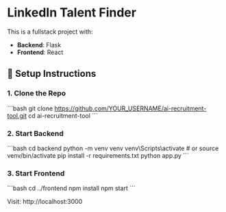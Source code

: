 # LinkedIn Talent Finder

This is a fullstack project with:
- **Backend**: Flask
- **Frontend**: React

## 🔧 Setup Instructions 

### 1. Clone the Repo
\`\`\`bash
git clone https://github.com/YOUR_USERNAME/ai-recruitment-tool.git
cd ai-recruitment-tool
\`\`\`

### 2. Start Backend
\`\`\`bash
cd backend
python -m venv venv
venv\\Scripts\\activate  # or source venv/bin/activate
pip install -r requirements.txt
python app.py
\`\`\`

### 3. Start Frontend
\`\`\`bash
cd ../frontend
npm install
npm start
\`\`\`

Visit: http://localhost:3000

